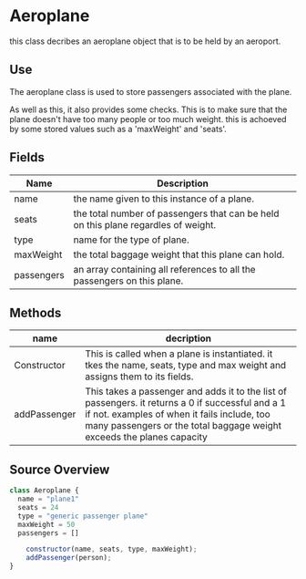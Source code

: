 # Aeroplane

this class decribes an aeroplane object that is to be held by an aeroport.

## Use

The aeroplane class is used to store passengers associated with the plane.

As well as this, it also provides some checks. This is to make sure that the plane doesn't have too many people or too much weight. this is achoeved by some stored values such as a 'maxWeight' and 'seats'.



## Fields 

| Name       | Description                                                  |
| ---------- | ------------------------------------------------------------ |
| name       | the name given to this instance of a plane.                  |
| seats      | the total number of passengers that can be held on this plane regardles of weight. |
| type       | name for the type of plane.                                  |
| maxWeight  | the total baggage weight that this plane can hold.           |
| passengers | an array containing all references to all the passengers on this plane. |



## Methods

| name         | decription                                                   |
| ------------ | ------------------------------------------------------------ |
| Constructor  | This is called when a plane is instantiated. it tkes the name, seats, type and max weight and assigns them to its fields. |
| addPassenger | This takes a passenger and adds it to the list of passengers. it returns a 0 if successful and a 1 if not. examples of when it fails include, too many passengers or the total baggage weight exceeds the planes capacity |



## Source Overview

``` javascript
class Aeroplane {
  name = "plane1"
  seats = 24
  type = "generic passenger plane"
  maxWeight = 50
  passengers = []

	constructor(name, seats, type, maxWeight);
	addPassenger(person);
}
```

